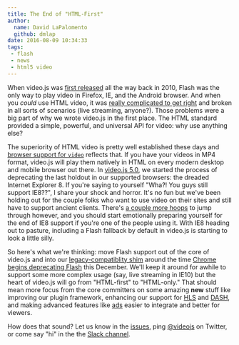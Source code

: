 ```yaml
---
title: The End of "HTML-First"
author:
  name: David LaPalomento
  github: dmlap
date: 2016-08-09 10:34:33
tags:
 - flash
 - news
 - html5 video
---
```

When video.js was [first released](https://github.com/videojs/video.js/commit/abe9252bbb7d255dd4671cf0afd93d980c2bf6df) all the way back in 2010, Flash was the only way to play video in Firefox, IE, and the Android browser. And when you *could* use HTML video, it was [really complicated to get right](http://diveinto.html5doctor.com/video.html) and broken in all sorts of scenarios (live streaming, anyone?). Those problems were a big part of why we wrote video.js in the first place. The HTML standard provided a simple, powerful, and universal API for video: why use anything else?

The superiority of HTML video is pretty well established these days and [browser support for `video`](http://caniuse.com/#feat=video) reflects that. If you have your videos in MP4 format, video.js will play them natively in HTML on every modern desktop and mobile browser out there. In [video.js 5.0](http://blog.videojs.com/Video-js-5-The-Only-Thing-That%E2%80%99s-Changed-Is-Everything-except-for-like-3-things-that-didn-t-including-the-name/), we started the process of deprecating the last holdout in our supported browsers: the dreaded Internet Explorer 8. If you're saying to yourself "Wha?! You guys still support IE8??", I share your shock and horror. It's no fun but we've been holding out for the couple folks who want to use video on their sites and still have to support ancient clients. There's [a couple more hoops](http://docs.videojs.com/docs/guides/setup.html#step-1-include-the-video-js-javascript-and-css-files-in-the-head-of-your-page-) to jump through however, and you should start emotionally preparing yourself for the end of IE8 support if you're one of the people using it. With IE8 heading out to pasture, including a Flash fallback by default in video.js is starting to look a little silly.

So here's what we're thinking: move Flash support out of the core of video.js and into our [legacy-compatiblity shim](https://github.com/videojs/ie8) around the time [Chrome begins deprecating Flash](https://chrome.googleblog.com/2016/08/flash-and-chrome.html) this December. We'll keep it around for awhile to support some more complex usage (say, live streaming in IE10) but the heart of video.js will go from "HTML-first" to "HTML-only." That should mean more focus from the core committers on some amazing __new__ stuff like improving our plugin framework, enhancing our support for [HLS](http://videojs.github.io/videojs-contrib-hls/) and [DASH](http://videojs.github.io/videojs-contrib-dash/), and making advanced features like [ads](https://github.com/videojs/videojs-contrib-ads) easier to integrate and better for viewers.

How does that sound? Let us know in the [issues](https://github.com/videojs/video.js/issues/3520), ping [@videojs](https://twitter.com/videojs) on Twitter, or come say "hi" in the the [Slack channel](http://slack.videojs.com/).
